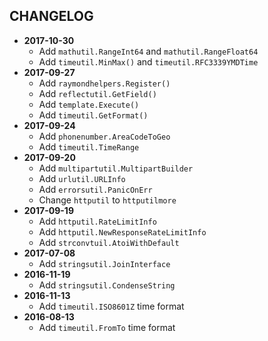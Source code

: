 CHANGELOG
---------
- **2017-10-30**
  - Add `mathutil.RangeInt64` and `mathutil.RangeFloat64`
  - Add `timeutil.MinMax()` and `timeutil.RFC3339YMDTime`
- **2017-09-27**
  - Add `raymondhelpers.Register()`
  - Add `reflectutil.GetField()`
  - Add `template.Execute()`
  - Add `timeutil.GetFormat()`
- **2017-09-24**
  - Add `phonenumber.AreaCodeToGeo`
  - Add `timeutil.TimeRange`
- **2017-09-20**
  - Add `multipartutil.MultipartBuilder`
  - Add `urlutil.URLInfo`
  - Add `errorsutil.PanicOnErr`
  - Change `httputil` to `httputilmore`
- **2017-09-19**
  - Add `httputil.RateLimitInfo`
  - Add `httputil.NewResponseRateLimitInfo`
  - Add `strconvtuil.AtoiWithDefault`
- **2017-07-08**
  - Add `stringsutil.JoinInterface`
- **2016-11-19**
  - Add `stringsutil.CondenseString`
- **2016-11-13**
  - Add `timeutil.ISO8601Z` time format
- **2016-08-13**
  - Add `timeutil.FromTo` time format
